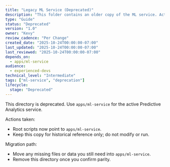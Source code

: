 ```yaml
---
title: "Legacy ML Service (Deprecated)"
description: "This folder contains an older copy of the ML service. Active service lives at apps/ml-service."
type: "Guide"
status: "Deprecated"
version: "1.0"
owner: "Kevy"
review_cadence: "Per Change"
created_date: "2025-10-24T00:00:00-07:00"
last_updated: "2025-10-24T00:00:00-07:00"
last_reviewed: "2025-10-24T00:00:00-07:00"
depends_on:
  - apps/ml-service
audience:
  - experienced-devs
technical_level: "Intermediate"
tags: ["ml-service", "deprecation"]
lifecycle:
  stage: "Deprecated"
---
```


This directory is deprecated. Use `apps/ml-service` for the active Predictive Analytics service.

Actions taken:
- Root scripts now point to `apps/ml-service`.
- Keep this copy for historical reference only; do not modify or run.

Migration path:
- Move any missing files or data you still need into `apps/ml-service`.
- Remove this directory once you confirm parity.

